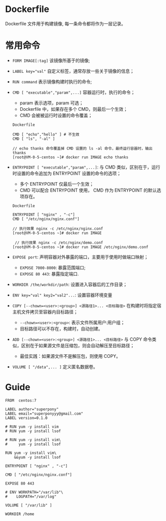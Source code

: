 # Dockerfile

Dockerfile 文件用于构建镜像, 每一条命令都将作为一层记录。

# 常用命令

- `FORM IMAGE[:tag]` 该镜像所基于的镜像;
- `LABEL key="val"` 自定义标签，通常存放一些关于镜像的信息；
- `RUN command` 表示镜像构建时执行的命令;
- `CMD [ "executable","param",...]` 容器运行时，执行的命令；

  - param 表示选项，param 可选；
  - Dockerfile 中，如果存在多个 CMD，则最后一个生效；
  - CMD 会被被运行时设置的命令覆盖；

  ```
  Dockerfile

  CMD [ "echo","hello" ] # 不生效
  CMD [ "ls", "-al" ]

  // echo thanks 命令覆盖掉 CMD 设置的 ls -al 命令，最终运行容器时，输出 thanks
  [root@VM-0-5-centos ~]# docker run IMAGE echo thanks
  ```

- `ENTRYPOINT [ "executable","param",...]`: 与 CMD 类似，区别在于，运行时设置的命令追加为 ENTRYPOINT 设置的命令的选项；

  - 多个 ENTRYPOINT 仅最后一个生效；
  - CMD 可以配合 ENTRYPOINT 使用， CMD 作为 ENTRYPOINT 的默认选项存在。

  ```
  Dockerfile

  ENTRYPOINT [ "nginx" , "-c"]
  CMD [ "/etc/nginx/nginx.conf"]

  // 执行效果 nginx -c /etc/nginx/nginx.conf
  [root@VM-0-5-centos ~]# docker run IMAGE

   // 执行效果 nginx -c /etc/nginx/demo.conf
  [root@VM-0-5-centos ~]# docker run IMAGE /etc/nginx/demo.conf
  ```

- `EXPOSE port`: 声明容器对外暴露的端口，主要用于使用时做端口映射；

  - `EXPOSE 7000-8000`: 暴露范围端口;
  - `EXPOSE 80 443`: 暴露指定端口.

- `WORKDIR /the/workdir/path`: 设置进入容器后的工作目录；

- `ENV key="val" key2="val2"...`: 设置容器环境变量

- `COPY [--chown=<user>:<group>] <源路径1>... <目标路径>` 在构建时将指定宿主机文件拷贝至容器内目标路径；

  - `--chown=<user>:<group>`: 表示文件所属用户:用户组；
  - 目标路径可以不存在，构建时，自动创建。

- `ADD [--chown=<user>:<group>] <源路径1>... <目标路径>` 与 COPY 命令类似，区别在于如果源文件是压缩包，则会自动解压至目标路径；

  - 最佳实践：如果源文件不是解压包，则使用 COPY。

- `VOLUME [ "/data",... ]` 定义匿名数据卷。

# Guide

```
FROM  centos:7

LABEL author="superpony"
LABEL email="superponyyy@gmail.com"
LABEL version=0.1.0

# RUN yum -y install vim
# RUN yum -y install lsof

# RUN yum -y install vim\
#     yum -y install lsof

RUN yum -y install vim\
    &&yum -y install lsof

ENTRYPOINT [ "nginx" , "-c"]

CMD [ "/etc/nginx/nginx.conf"]

EXPOSE 80 443

# ENV WORKPATH="/var/lib"\
#    LOGPATH="/var/log"

VOLUME [ "/var/lib" ]

WORKDIR /home
```
